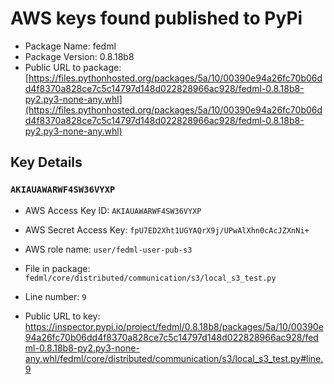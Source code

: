 # AWS keys found published to PyPi

* Package Name: fedml
* Package Version: 0.8.18b8
* Public URL to package: [https://files.pythonhosted.org/packages/5a/10/00390e94a26fc70b06dd4f8370a828ce7c5c14797d148d022828966ac928/fedml-0.8.18b8-py2.py3-none-any.whl](https://files.pythonhosted.org/packages/5a/10/00390e94a26fc70b06dd4f8370a828ce7c5c14797d148d022828966ac928/fedml-0.8.18b8-py2.py3-none-any.whl)

## Key Details

### `AKIAUAWARWF4SW36VYXP`

* AWS Access Key ID: `AKIAUAWARWF4SW36VYXP`
* AWS Secret Access Key: `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` 
* AWS role name: `user/fedml-user-pub-s3`
* File in package: `fedml/core/distributed/communication/s3/local_s3_test.py`
* Line number: `9`

* Public URL to key: https://inspector.pypi.io/project/fedml/0.8.18b8/packages/5a/10/00390e94a26fc70b06dd4f8370a828ce7c5c14797d148d022828966ac928/fedml-0.8.18b8-py2.py3-none-any.whl/fedml/core/distributed/communication/s3/local_s3_test.py#line.9


